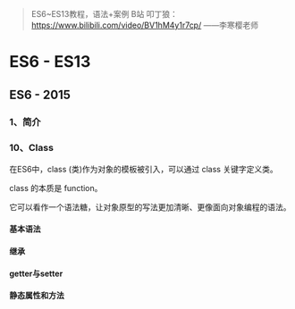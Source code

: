 > ES6~ES13教程，语法+案例 B站 叩丁狼：https://www.bilibili.com/video/BV1hM4y1r7cp/
> ——李寒樱老师

# ES6 - ES13

## ES6 - 2015

### 1、简介

### 10、Class

在ES6中，class (类)作为对象的模板被引入，可以通过 class 关键字定义类。

class 的本质是 function。

它可以看作一个语法糖，让对象原型的写法更加清晰、更像面向对象编程的语法。

#### 基本语法

#### 继承

#### getter与setter

#### 静态属性和方法

